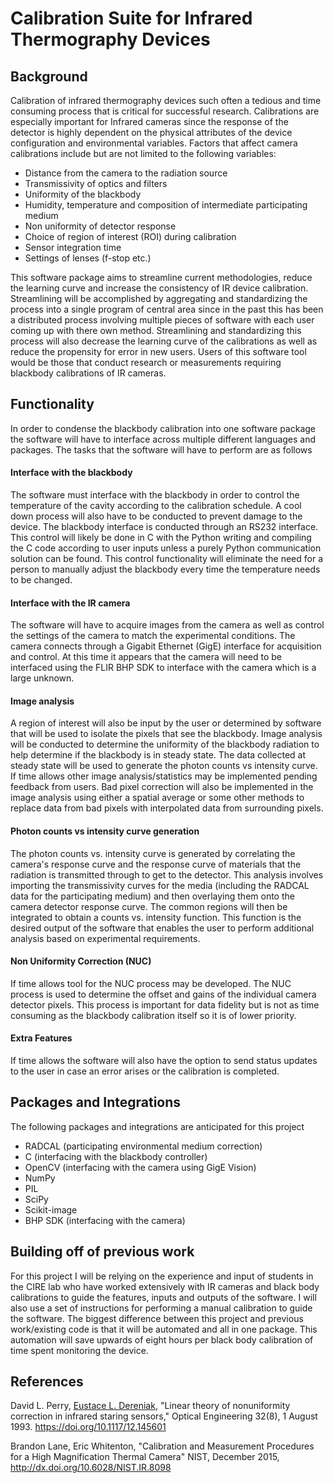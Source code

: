 



# Calibration Suite for Infrared Thermography Devices

## Background

Calibration of infrared thermography devices such often a tedious and time consuming process that is critical for successful research. Calibrations are especially important for Infrared cameras since the response of the detector is highly dependent on the physical attributes of the device configuration and environmental variables. Factors that affect camera calibrations include but are not limited to the following variables:

* Distance from the camera to the radiation source
* Transmissivity of optics and filters
* Uniformity of the blackbody
* Humidity, temperature and composition of intermediate participating medium 
* Non uniformity of detector response 
* Choice of region of interest (ROI) during calibration 
* Sensor integration time
* Settings of lenses (f-stop etc.)


This software package aims to streamline current methodologies, reduce the learning curve and increase the consistency of IR device calibration. Streamlining will be accomplished by aggregating and standardizing the process into a single program of central area since in the past this has been a distributed process involving multiple pieces of software with each user coming up with there own method. Streamlining and standardizing this process will also decrease the learning curve of the calibrations as well as reduce the propensity for error in new users. Users of this software tool would be those that conduct research or measurements requiring blackbody calibrations of IR cameras.

## Functionality

In order to condense the blackbody calibration into one software package the software will have to interface across multiple different languages and packages. The tasks that the software will have to perform are as follows

#### Interface with the blackbody

The software must interface with the blackbody in order to control the temperature of the cavity according to the calibration schedule. A cool down process will also have to be conducted to prevent damage to the device. The blackbody interface is conducted through an RS232 interface. This control will likely be done in C with the Python writing and compiling the C code according to user inputs unless a purely Python communication solution can be found. This control functionality will eliminate the need for a person to manually adjust the blackbody every time the temperature needs to be changed.

#### Interface with the IR camera

The software will have to acquire images from the camera as well as control the settings of the camera to match the experimental conditions. The camera connects through a Gigabit Ethernet (GigE) interface for acquisition and control. At this time it appears that the camera will need to be interfaced using the FLIR BHP SDK to interface with the camera which is a large unknown. 

#### Image analysis

A region of interest will also be input by the user or determined by software that will be used to isolate the pixels that see the blackbody. Image analysis will be conducted to determine the uniformity of the blackbody radiation to help determine if the blackbody is in steady state. The data collected at steady state will be used to generate the photon counts vs intensity curve. If time allows other image analysis/statistics may be implemented pending feedback from users. Bad pixel correction will also be implemented in the image analysis using either a spatial average or some other methods to replace data from bad pixels with interpolated data from surrounding pixels. 

#### Photon counts vs intensity curve generation

The photon counts vs. intensity curve is generated by correlating the camera's response curve and the response curve of materials that the radiation is transmitted through to get to the detector. This analysis involves importing the transmissivity curves for the media (including the RADCAL data for the participating medium) and then overlaying them onto the camera detector response curve. The common regions will then be integrated to obtain a counts vs. intensity function. This function is the desired output of the software that enables the user to perform additional analysis based on experimental requirements.

#### Non Uniformity Correction (NUC)

If time allows tool for the NUC process may be developed. The NUC process is used to determine the offset and gains of the individual camera detector pixels. This process is important for data fidelity but is not as time consuming as the blackbody calibration itself so it is of lower priority. 

#### Extra Features

If time allows the software will also have the option to send status updates to the user in case an error arises or the calibration is completed.



## Packages and Integrations

The following packages and integrations are anticipated for this project

* RADCAL (participating environmental medium correction)
* C (interfacing with the blackbody controller)
* OpenCV (interfacing with the camera using GigE Vision)
* NumPy
* PIL
* SciPy
* Scikit-image
* BHP SDK (interfacing with the camera)

## Building off of previous work

  For this project I will be relying on the experience and input of students in the CIRE lab who have worked extensively with IR cameras and black body calibrations to guide the features, inputs and outputs of the software. I will also use a set of instructions for performing a manual calibration to guide the software. The biggest difference between this project and previous work/existing code is that it will be automated and all in one package. This automation will save upwards of eight hours per black body calibration of time spent monitoring the device. 

## References 

David L. Perry, [Eustace L. Dereniak](https://www.spiedigitallibrary.org/profile/Eustace.Dereniak-5649), "Linear theory of nonuniformity correction in infrared staring sensors," Optical Engineering 32(8), 1 August 1993. <https://doi.org/10.1117/12.145601>

Brandon Lane, Eric Whitenton, "Calibration and Measurement Procedures for a High Magnification Thermal Camera" NIST, December 2015, http://dx.doi.org/10.6028/NIST.IR.8098

